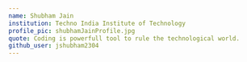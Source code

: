 ```yaml
---
name: Shubham Jain
institution: Techno India Institute of Technology
profile_pic: shubhamJainProfile.jpg
quote: Coding is powerfull tool to rule the technological world.
github_user: jshubham2304
---
```

